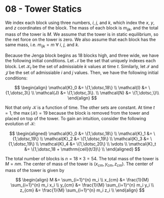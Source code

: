 # 08 - Tower Statics

We index each block using three numbers, $i$, $j$, and $k$, which index the $x$, $y$, and $z$ coordinates of the block.  The mass of each block is $m_{ijk}$, and the total mass of the tower is $M$. We assume that the tower is in static equilibrium, so the net force on the tower is zero. We also assume that each block has the same mass, i.e. $m_{ijk} = m$ $\forall$ $i$, $j$, and $k$. 

Because the Jenga block begins as 18 blocks high, and three wide, we have the following initial conditions. Let $\mathcal{N}$ be the set that uniquely indexes each block. Let $\mathcal{K}_t$ be the set of admissiable $k$ values at time $t$. Similarly, let $\mathcal{I}$ and $\mathcal{J}$ be the set of admissiable $i$ and $j$ values. Then, we have the following initial conditions:

$$
\begin{align}
    \mathcal{K}_0 &= \{1,\dotsc,18\} \\
    \mathcal{I} &= \{1,\dotsc,3\} \\
    \mathcal{J} &= \{1,\dotsc,3\}. \\
    \mathcal{N} &=  \{1,\dotsc,\}\\
\end{align}
$$

Not that only $\mathcal{K}$ is a function of time. The other sets are constant. At time $t=1$, the $\max{(\mathcal{K})} = 19$ because the block is removed from the tower and placed on top of the tower. To gain an intuition, consider the following evolution of $\mathcal{K}$:

$$
\begin{aligned}
    \mathcal{K}_0 &= \{1,\dotsc,18\} \\
    \mathcal{K}_1 &= \{1,\dotsc,19\} \\
    \mathcal{K}_2 &= \{1,\dotsc,19\} \\
    \mathcal{K}_3 &= \{1,\dotsc,19\} \\
    \mathcal{K}_4 &= \{1,\dotsc,20\} \\
    \vdots \\
    \mathcal{K}_t &= \{1,\dotsc,18 + \mathrm{ceil}(t/3)\} \\
\end{aligned}
$$

The total number of blocks is $n = 18\times3 = 54$. The total mass of the tower is $M = n m$. The center of mass of the tower is $(x_{cm}, y_{cm}, z_{cm})$. The center of mass of the tower is given by

$$
\begin{align}
    M &= \sum_{i=1}^{n} m_i \\
    x_{cm} &= \frac{1}{M} \sum_{i=1}^{n} m_i x_i \\
    y_{cm} &= \frac{1}{M} \sum_{i=1}^{n} m_i y_i \\
    z_{cm} &= \frac{1}{M} \sum_{i=1}^{n} m_i z_i \\
\end{align}
$$

